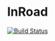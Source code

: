 # InRoad

[![Build Status](https://travis-ci.org/bufferapp/android-clean-architecture-boilerplate.svg?branch=master)](https://travis-ci.org/MariuszKopec/ccf_android_login.svg?branch=master)
